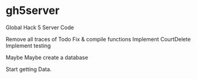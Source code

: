# gh5server
Global Hack 5 Server Code

Remove all traces of Todo
Fix & compile functions
Implement CourtDelete
Implement testing

Maybe Maybe create a database

Start getting Data.
